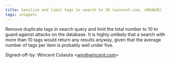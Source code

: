 ```yaml
---
title: Sanitize and limit tags in search to 10 (wincent.com, c90d6d5)
tags: snippets
---
```


Remove duplicate tags in search query and limit the total number to 10 to guard against attacks on the database. It is highly unlikely that a search with more than 10 tags would return any results anyway, given that the average number of tags per item is probably well under five.

Signed-off-by: Wincent Colaiuta &lt;win@wincent.com&gt;
